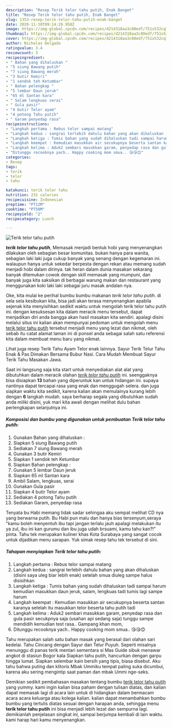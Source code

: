 ```yaml
---
description: "Resep Terik telor tahu putih, Enak Banget"
title: "Resep Terik telor tahu putih, Enak Banget"
slug: 1353-resep-terik-telor-tahu-putih-enak-banget
date: 2020-11-10T09:14:29.958Z
image: https://img-global.cpcdn.com/recipes/d214318aa3c80edf/751x532cq70/terik-telor-tahu-putih-foto-resep-utama.jpg
thumbnail: https://img-global.cpcdn.com/recipes/d214318aa3c80edf/751x532cq70/terik-telor-tahu-putih-foto-resep-utama.jpg
cover: https://img-global.cpcdn.com/recipes/d214318aa3c80edf/751x532cq70/terik-telor-tahu-putih-foto-resep-utama.jpg
author: Nicholas Delgado
ratingvalue: 3.4
reviewcount: 3
recipeingredient:
- " Bahan yang dihaluskan "
- "5 siung Bawang putih"
- "7 siung Bawang merah"
- "3 butir Kemiri"
- "1 sendok teh Ketumbar"
- " Bahan pelengkap "
- "5 lembar Daun jeruk"
- "65 ml Santan kara"
- " Salam lengkuas serai"
- " Gula pasir"
- "4 butir Telor ayam"
- "4 potong Tahu putih"
- " Garam penyedap rasa"
recipeinstructions:
- "Langkah pertama : Rebus telor sampai matang"
- "Langkah kedua : sangrai terlebih dahulu bahan yang akan dihaluskan (disini saya uleg biar lebih enak) setelah smua diuleg sampe halus disisihkan"
- "Langkah ketiga : Tumis bahan yang sudah dihaluskan tadi sampai harum kemudian masukkan daun jeruk, salam, lengkuas tadi tumis lagi sampe harum"
- "Langkah keempat : Kemudian masukkan air secukupnya beserta santan karanya setelah itu masukkan telor beserta tahu putih tadi"
- "Langkah kelima : Aduk2 sembari masukkan garam, penyedap rasa dan gula pasir secukpnya saja (usahan api sedang saja) tunggu sampe mendidih kemudian test rasa.. Gampang khan mom,"
- "Ditunggu recooknya yach.. Happy cooking mom smua.. 😘😘😊"
categories:
- Resep
tags:
- terik
- telor
- tahu

katakunci: terik telor tahu 
nutrition: 231 calories
recipecuisine: Indonesian
preptime: "PT12M"
cooktime: "PT50M"
recipeyield: "2"
recipecategory: Lunch

---
```



![Terik telor tahu putih](https://img-global.cpcdn.com/recipes/d214318aa3c80edf/751x532cq70/terik-telor-tahu-putih-foto-resep-utama.jpg)

<b><i>terik telor tahu putih</i></b>, Memasak menjadi bentuk hobi yang menyenangkan dilakukan oleh sebagian besar komunitas. bukan hanya para wanita, sebagian laki laki juga cukup banyak yang senang dengan kegemaran ini. walaupun hanya untuk sekedar berpesta dengan rekan atau memang sudah menjadi hobi dalam dirinya. tak heran dalam dunia masakan sekarang banyak ditemukan cowok dengan skill memasak yang mumpuni, dan banyak juga kita saksikan di berbagai warung makan dan restaurant yang menggunakan koki laki laki sebagai juru masak andalan nya.

Oke, kita mulai ke perihal bumbu bumbu makanan <i>terik telor tahu putih</i>. di sela sela kesibukan kita, bisa jadi akan terasa menyenangkan apabila sejenak kita menyisihkan sedikit waktu untuk mengolah terik telor tahu putih ini. dengan kesuksesan kita dalam meracik menu tersebut, dapat menjadikan diri anda bangga akan hasil masakan kita sendiri. apalagi disini melalui situs ini kalian akan mempunyai pedoman untuk mengolah menu <u>terik telor tahu putih</u> tersebut menjadi menu yang lezat dan nikmat, oleh sebab itu catat alamat laman ini di ponsel anda sebagai salah satu referensi kita dalam membuat menu baru yang nikmat.

Lihat juga resep Terik Tahu Ayam Telor enak lainnya. Sayur Terik Telur Tahu Enak &amp; Pas Dimakan Bersama Bubur Nasi. Cara Mudah Membuat Sayur Terik Tahu Masakan Jawa.


Saat ini langsung saja kita start untuk menyediakan alat alat yang dibutuhkan dalam meracik olahan <u><i>terik telor tahu putih</i></u> ini. seenggaknya bisa disiapkan <b>13</b> bahan yang diperuntuk kan untuk hidangan ini. supaya nantinya dapat tercapai rasa yang enak dan menggugah selera. dan juga siapkan waktu kita sedikit, karena kalian akan memulainya kurang lebih dengan <b>6</b> langkah mudah. saya berharap segala yang dibutuhkan sudah anda miliki disini, yuk mari kita awali dengan melihat dulu bahan perlengkapan selanjutnya ini.

<!--inarticleads1-->

##### Komposisi dan bumbu yang digunakan untuk pembuatan Terik telor tahu putih:

1. Gunakan  Bahan yang dihaluskan :
1. Siapkan 5 siung Bawang putih
1. Sediakan 7 siung Bawang merah
1. Gunakan 3 butir Kemiri
1. Siapkan 1 sendok teh Ketumbar
1. Siapkan  Bahan pelengkap :
1. Gunakan 5 lembar Daun jeruk
1. Siapkan 65 ml Santan kara
1. Ambil  Salam, lengkuas, serai
1. Gunakan  Gula pasir
1. Siapkan 4 butir Telor ayam
1. Sediakan 4 potong Tahu putih
1. Sediakan  Garam, penyedap rasa


Tenyata bu Habi memang tidak sadar sehingaa aku sempat melihat CD nya yang berwarna putih. Bu Habi pun malu dan hanya bias tersenyum,seraya &#34;kamu boleh menyentuh ibu tapi jangan terlalu jauh apalagi melakukan itu ya zul, ibu ini kan gurumu dan ibu juga udah brsuami, kamu tahu kan?!&#34; pinta. Tahu tek merupakan kuliner khas Kota Surabaya yang sangat cocok untuk dijadikan menu sarapan. Yuk simak resep tahu tek tersebut di sini. 

<!--inarticleads2-->

##### Tahapan menyiapkan Terik telor tahu putih:

1. Langkah pertama : Rebus telor sampai matang
1. Langkah kedua : sangrai terlebih dahulu bahan yang akan dihaluskan (disini saya uleg biar lebih enak) setelah smua diuleg sampe halus disisihkan
1. Langkah ketiga : Tumis bahan yang sudah dihaluskan tadi sampai harum kemudian masukkan daun jeruk, salam, lengkuas tadi tumis lagi sampe harum
1. Langkah keempat : Kemudian masukkan air secukupnya beserta santan karanya setelah itu masukkan telor beserta tahu putih tadi
1. Langkah kelima : Aduk2 sembari masukkan garam, penyedap rasa dan gula pasir secukpnya saja (usahan api sedang saja) tunggu sampe mendidih kemudian test rasa.. Gampang khan mom,
1. Ditunggu recooknya yach.. Happy cooking mom smua.. 😘😘😊


Tahu merupakan salah satu bahan masak yang berasal dari olahan sari kedelai. Tahu Cincang dengan Sayur dan Telur Puyuh. Seperti misalnya menunggu di panas terik mentari sementara si Mas Guide sibuk menawar angkot di stasiun Bogor kala Siapkan tahu putih, hancurkan dengan garpu hingga lumat. Siapkan selembar kain bersih yang tipis, biasa disebut. Aku tahu bahwa puting dan klitoris Mbak Ummiku tempat paling suka dicumbui, karena aku sering mengintip saat paman dan mbak Ummi nge-seks. 

Demikian sedikit pembahasan masakan tentang bumbu <u>terik telor tahu putih</u> yang yummy. kami ingin kalian bisa paham dengan tulisan diatas, dan kalian dapat memasak lagi di acara lain untuk di hidangkan dalam bermacam acara acara keluarga atau kolega kalian. kalian dapat menambahkan bumbu bumbu yang tertulis diatas sesuai dengan harapan anda, sehingga menu <b>terik telor tahu putih</b> ini bisa menjadi lebih lezat dan sempurna lagi. demikianlah penjelasan singkat ini, sampai berjumpa kembali di lain waktu. kami harap hari kamu menyenangkan.
